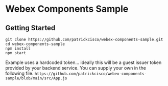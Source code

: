 # Webex Components Sample

## Getting Started

```
git clone https://github.com/patrickcisco/webex-components-sample.git
cd webex-components-sample
npm install
npm start

```

Example uses a hardcoded token... ideally this will be a guest issuer token provided by your backend service. 
You can supply your own in the following file. ```https://github.com/patrickcisco/webex-components-sample/blob/main/src/App.js```